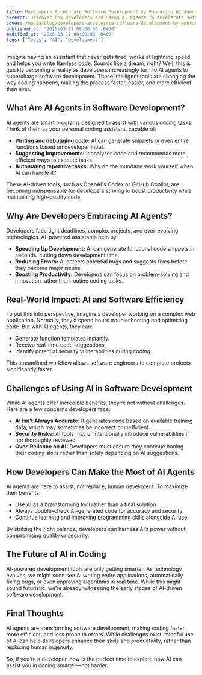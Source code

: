 ```yaml
---
title: Developers Accelerate Software Development by Embracing AI Agents
excerpt: Discover how developers are using AI agents to accelerate software development, boost productivity, and reduce coding errors. Learn the benefits and challenges of AI-driven coding.
cover: /media/blog/developers-accelerate-software-development-by-embracing-ai-agents/cover.webp
published_at: "2025-03-11 08:00:00 -0400"
modified_at: "2025-03-11 08:00:00 -0400"
tags: ["Tools", "AI", "Development"]
---
```


Imagine having an assistant that never gets tired, works at lightning speed, and helps you write flawless code. Sounds like a dream, right? Well, this is quickly becoming a reality as developers increasingly turn to AI agents to supercharge software development. These intelligent tools are changing the way coding happens, making the process faster, easier, and more efficient than ever.

## What Are AI Agents in Software Development?

AI agents are smart programs designed to assist with various coding tasks. Think of them as your personal coding assistant, capable of:

<ul>
    <li><strong>Writing and debugging code:</strong> AI can generate snippets or even entire functions based on developer input.</li>
    <li><strong>Suggesting improvements:</strong> It analyzes code and recommends more efficient ways to execute tasks.</li>
    <li><strong>Automating repetitive tasks:</strong> Why do the mundane work yourself when AI can handle it?</li>
</ul>

These AI-driven tools, such as OpenAI's Codex or GitHub Copilot, are becoming indispensable for developers striving to boost productivity while maintaining high-quality code.

## Why Are Developers Embracing AI Agents?

Developers face tight deadlines, complex projects, and ever-evolving technologies. AI-powered assistants help by:

<ul>
    <li><strong>Speeding Up Development:</strong> AI can generate functional code snippets in seconds, cutting down development time.</li>
    <li><strong>Reducing Errors:</strong> AI detects potential bugs and suggests fixes before they become major issues.</li>
    <li><strong>Boosting Productivity:</strong> Developers can focus on problem-solving and innovation rather than routine coding tasks.</li>
</ul>

## Real-World Impact: AI and Software Efficiency

To put this into perspective, imagine a developer working on a complex web application. Normally, they’d spend hours troubleshooting and optimizing code. But with AI agents, they can:

<ul>
    <li>Generate function templates instantly.</li>
    <li>Receive real-time code suggestions.</li>
    <li>Identify potential security vulnerabilities during coding.</li>
</ul>

This streamlined workflow allows software engineers to complete projects significantly faster.

## Challenges of Using AI in Software Development

While AI agents offer incredible benefits, they’re not without challenges. Here are a few concerns developers face:

<ul>
    <li><strong>AI Isn’t Always Accurate:</strong> It generates code based on available training data, which may sometimes be incorrect or inefficient.</li>
    <li><strong>Security Risks:</strong> AI tools may unintentionally introduce vulnerabilities if not thoroughly reviewed.</li>
    <li><strong>Over-Reliance on AI:</strong> Developers must ensure they continue honing their coding skills rather than solely depending on AI suggestions.</li>
</ul>

## How Developers Can Make the Most of AI Agents

AI agents are here to assist, not replace, human developers. To maximize their benefits:

<ul>
    <li>Use AI as a brainstorming tool rather than a final solution.</li>
    <li>Always double-check AI-generated code for accuracy and security.</li>
    <li>Continue learning and improving programming skills alongside AI use.</li>
</ul>

By striking the right balance, developers can harness AI’s power without compromising quality or security.

## The Future of AI in Coding

AI-powered development tools are only getting smarter. As technology evolves, we might soon see AI writing entire applications, automatically fixing bugs, or even improving algorithms in real time. While this might sound futuristic, we’re already witnessing the early stages of AI-driven software development.

## Final Thoughts

AI agents are transforming software development, making coding faster, more efficient, and less prone to errors. While challenges exist, mindful use of AI can help developers enhance their skills and productivity, rather than replacing human ingenuity.

So, if you’re a developer, now is the perfect time to explore how AI can assist you in coding smarter—not harder.
